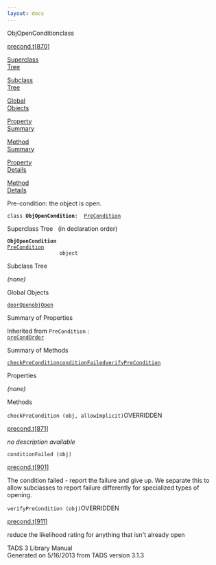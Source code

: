 ```yaml
---
layout: docs
---
```

<span class="title">ObjOpenCondition</span><span class="type">class</span>

[precond.t](../file/precond.t.html)\[[870](../source/precond.t.html#870)\]

[Superclass  
Tree](#_SuperClassTree_)

[Subclass  
Tree](#_SubClassTree_)

[Global  
Objects](#_ObjectSummary_)

[Property  
Summary](#_PropSummary_)

[Method  
Summary](#_MethodSummary_)

[Property  
Details](#_Properties_)

[Method  
Details](#_Methods_)

<div class="fdesc">

Pre-condition: the object is open.

`class `**`ObjOpenCondition`**` :   `[`PreCondition`](../object/PreCondition.html)

</div>

<span id="_SuperClassTree_"></span>

<div class="mjhd">

<span class="hdln">Superclass Tree</span>   (in declaration order)

</div>

**`ObjOpenCondition`**  
[`PreCondition`](../object/PreCondition.html)  
`                 object`  
<span id="_SubClassTree_"></span>

<div class="mjhd">

<span class="hdln">Subclass Tree</span>  

</div>

*(none)* <span id="_ObjectSummary_"></span>

<div class="mjhd">

<span class="hdln">Global Objects</span>  

</div>

[`doorOpen`](../object/doorOpen.html)[`objOpen`](../object/objOpen.html)
<span id="_PropSummary_"></span>

<div class="mjhd">

<span class="hdln">Summary of Properties</span>  

</div>



Inherited from `PreCondition` :  
[`preCondOrder`](../object/PreCondition.html#preCondOrder)

<span id="_MethodSummary_"></span>

<div class="mjhd">

<span class="hdln">Summary of Methods</span>  

</div>

[`checkPreCondition`](#checkPreCondition)[`conditionFailed`](#conditionFailed)[`verifyPreCondition`](#verifyPreCondition)



<span id="_Properties_"></span>

<div class="mjhd">

<span class="hdln">Properties</span>  

</div>

*(none)* <span id="_Methods_"></span>

<div class="mjhd">

<span class="hdln">Methods</span>  

</div>

<span id="checkPreCondition"></span>

`checkPreCondition (obj, allowImplicit)`<span class="rem">OVERRIDDEN</span>

[precond.t](../file/precond.t.html)\[[871](../source/precond.t.html#871)\]

<div class="desc">

*no description available*

</div>

<span id="conditionFailed"></span>

`conditionFailed (obj)`

[precond.t](../file/precond.t.html)\[[901](../source/precond.t.html#901)\]

<div class="desc">

The condition failed - report the failure and give up. We separate this
to allow subclasses to report failure differently for specialized types
of opening.

</div>

<span id="verifyPreCondition"></span>

`verifyPreCondition (obj)`<span class="rem">OVERRIDDEN</span>

[precond.t](../file/precond.t.html)\[[911](../source/precond.t.html#911)\]

<div class="desc">

reduce the likelihood rating for anything that isn't already open

</div>

<div class="ftr">

TADS 3 Library Manual  
Generated on 5/16/2013 from TADS version 3.1.3

</div>
